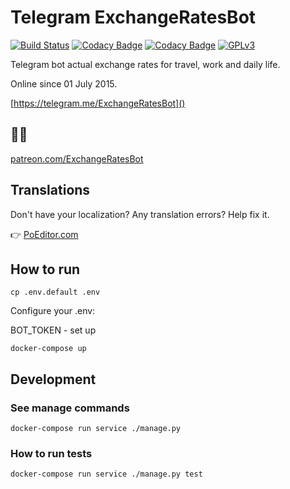 # Telegram ExchangeRatesBot

[![Build Status](https://travis-ci.com/llybin/TelegramExchangeRatesBot.svg?branch=master)](https://travis-ci.com/llybin/TelegramExchangeRatesBot)
[![Codacy Badge](https://api.codacy.com/project/badge/Grade/ddb58369590944a69a53737837c8dd3b)](https://www.codacy.com/app/llybin/TelegramExchangeRatesBot?utm_source=github.com&amp;utm_medium=referral&amp;utm_content=llybin/TelegramExchangeRatesBot&amp;utm_campaign=Badge_Grade)
[![Codacy Badge](https://api.codacy.com/project/badge/Coverage/ddb58369590944a69a53737837c8dd3b)](https://www.codacy.com/app/llybin/TelegramExchangeRatesBot?utm_source=github.com&amp;utm_medium=referral&amp;utm_content=llybin/TelegramExchangeRatesBot&amp;utm_campaign=Badge_Coverage)
[![GPLv3](https://img.shields.io/badge/license-GPLv3-blue.svg)](LICENSE)

Telegram bot actual exchange rates for travel, work and daily life.

Online since 01 July 2015.

[https://telegram.me/ExchangeRatesBot]()

## 🍕🍺
[patreon.com/ExchangeRatesBot](https://www.patreon.com/ExchangeRatesBot)

## Translations

Don't have your localization? Any translation errors? Help fix it.

👉 [PoEditor.com](https://poeditor.com/join/project/LLu8AztSPb)

## How to run

`cp .env.default .env`

Configure your .env:

BOT_TOKEN - set up

`docker-compose up`

## Development

### See manage commands

`docker-compose run service ./manage.py`

### How to run tests

`docker-compose run service ./manage.py test`
